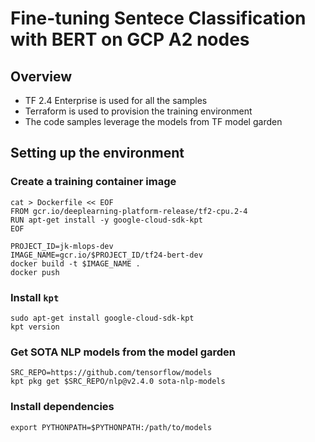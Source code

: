 # Fine-tuning Sentece Classification with BERT on GCP A2 nodes

## Overview

* TF 2.4 Enterprise is used for all the samples
* Terraform is used to provision the training environment
* The code samples leverage the models from TF model garden

## Setting up the environment

### Create a training container image

```
cat > Dockerfile << EOF
FROM gcr.io/deeplearning-platform-release/tf2-cpu.2-4
RUN apt-get install -y google-cloud-sdk-kpt
EOF
```

```
PROJECT_ID=jk-mlops-dev
IMAGE_NAME=gcr.io/$PROJECT_ID/tf24-bert-dev
docker build -t $IMAGE_NAME .
docker push
``` 

### Install `kpt`

```
sudo apt-get install google-cloud-sdk-kpt
kpt version
```

### Get SOTA NLP models from the model garden

```
SRC_REPO=https://github.com/tensorflow/models
kpt pkg get $SRC_REPO/nlp@v2.4.0 sota-nlp-models
```



### Install dependencies

```
export PYTHONPATH=$PYTHONPATH:/path/to/models
```

```

```